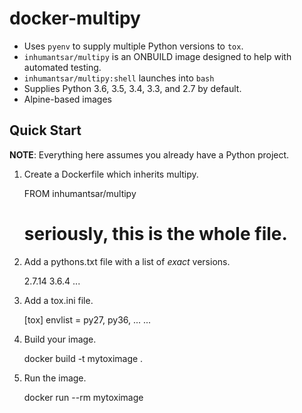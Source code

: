 # docker-multipy

* Uses `pyenv` to supply multiple Python versions to `tox`.
* `inhumantsar/multipy` is an ONBUILD image designed to help with automated testing.
* `inhumantsar/multipy:shell` launches into `bash`
* Supplies Python 3.6, 3.5, 3.4, 3.3, and 2.7 by default.
* Alpine-based images

## Quick Start

**NOTE**: Everything here assumes you already have a Python project.

1. Create a Dockerfile which inherits multipy.

    FROM inhumantsar/multipy
    # seriously, this is the whole file.

2. Add a pythons.txt file with a list of *exact* versions.

    2.7.14
    3.6.4
    ...

3. Add a tox.ini file.

    [tox]
    envlist = py27, py36, ...
    ...

4. Build your image.

    docker build -t mytoximage .

5. Run the image.

    docker run --rm mytoximage
